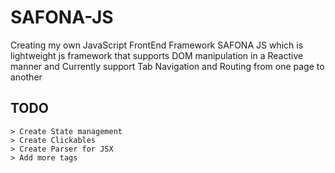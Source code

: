 # SAFONA-JS

Creating my own JavaScript FrontEnd Framework SAFONA JS which is lightweight js framework that supports DOM manipulation in a Reactive manner and Currently support Tab Navigation and Routing from one page to another

## TODO
```
> Create State management
> Create Clickables
> Create Parser for JSX
> Add more tags
```
